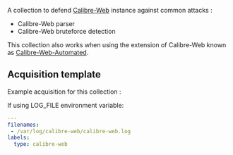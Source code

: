 A collection to defend [Calibre-Web](https://github.com/janeczku/calibre-web) instance against common attacks :
 - Calibre-Web parser
 - Calibre-Web bruteforce detection

This collection also works when using the extension of Calibre-Web known as [Calibre-Web-Automated](https://github.com/crocodilestick/Calibre-Web-Automated).

## Acquisition template

Example acquisition for this collection :

If using LOG_FILE environment variable:
```yaml
---
filenames:
 - /var/log/calibre-web/calibre-web.log
labels:
  type: calibre-web
```
